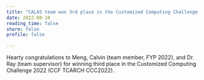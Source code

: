 ```yaml
---
title: "CALAS team won 3rd place in the Customized Computing Challenge 2022"
date: 2022-08-10
reading_time: false
share: false
profile: false

---
```


<!--more-->

Hearty congratulations to Meng, Calvin (team member, FYP 2022), and Dr. Ray (team supervisor) for winning third place in the Customized Computing Challenge 2022 (CCF TCARCH CCC2022).